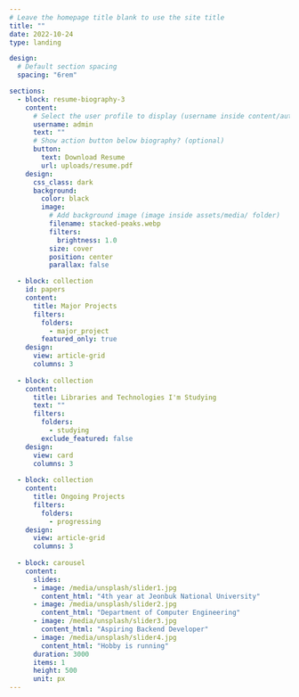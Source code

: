 ```yaml
---
# Leave the homepage title blank to use the site title
title: ""
date: 2022-10-24
type: landing

design:
  # Default section spacing
  spacing: "6rem"

sections:
  - block: resume-biography-3
    content:
      # Select the user profile to display (username inside content/authors/ folder)
      username: admin
      text: ""
      # Show action button below biography? (optional)
      button:
        text: Download Resume
        url: uploads/resume.pdf
    design:
      css_class: dark
      background:
        color: black
        image:
          # Add background image (image inside assets/media/ folder)
          filename: stacked-peaks.webp
          filters:
            brightness: 1.0
          size: cover
          position: center
          parallax: false

  - block: collection
    id: papers
    content:
      title: Major Projects
      filters:
        folders:
          - major_project
        featured_only: true
    design:
      view: article-grid
      columns: 3
  
  - block: collection
    content:
      title: Libraries and Technologies I'm Studying
      text: ""
      filters:
        folders:
          - studying
        exclude_featured: false
    design:
      view: card
      columns: 3
  
  - block: collection
    content:
      title: Ongoing Projects
      filters:
        folders:
          - progressing
    design:
      view: article-grid
      columns: 3
    
  - block: carousel
    content:
      slides:
      - image: /media/unsplash/slider1.jpg
        content_html: "4th year at Jeonbuk National University"
      - image: /media/unsplash/slider2.jpg
        content_html: "Department of Computer Engineering"
      - image: /media/unsplash/slider3.jpg
        content_html: "Aspiring Backend Developer"
      - image: /media/unsplash/slider4.jpg
        content_html: "Hobby is running"
      duration: 3000
      items: 1        
      height: 500   
      unit: px
---
```

